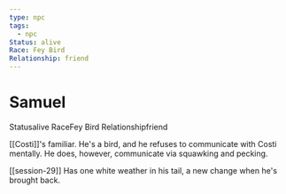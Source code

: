 ```yaml
---
type: npc
tags:
  - npc
Status: alive
Race: Fey Bird
Relationship: friend
---
```


# Samuel
<span class="dataview inline-field"><span class="inline-field-key">Status</span><span class="inline-field-value">alive</span></span>
<span class="dataview inline-field"><span class="inline-field-key">Race</span><span class="inline-field-value">Fey Bird</span></span>
<span class="dataview inline-field"><span class="inline-field-key">Relationship</span><span class="inline-field-value">friend</span></span>

[[Costi]]'s familiar. He's a bird, and he refuses to communicate with Costi mentally. He does, however, communicate via squawking and pecking.

[[session-29]] 
Has one white weather in his tail, a new change when he's brought back.
